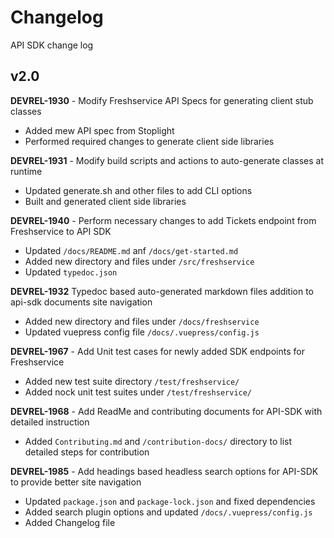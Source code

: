# Changelog

API SDK change log

## v2.0

**DEVREL-1930** - Modify Freshservice API Specs for generating client stub classes 

- Added mew API spec from Stoplight
- Performed required changes to generate client side libraries

**DEVREL-1931** - Modify build scripts and actions to auto-generate classes at runtime

- Updated generate.sh and other files to add CLI options
- Built and generated client side libraries

**DEVREL-1940** - Perform necessary changes to add Tickets endpoint from Freshservice to API SDK

- Updated `/docs/README.md` anf `/docs/get-started.md`
- Added new directory and files under `/src/freshservice`
- Updated `typedoc.json`

**DEVREL-1932** Typedoc based auto-generated markdown files addition to api-sdk documents site navigation

- Added new directory and files under `/docs/freshservice`
- Updated vuepress config file `/docs/.vuepress/config.js`

**DEVREL-1967** - Add Unit test cases for newly added SDK endpoints for Freshservice

- Added new test suite directory `/test/freshservice/`
- Added nock unit test suites under `/test/freshservice/`

**DEVREL-1968** - Add ReadMe and contributing documents for API-SDK with detailed instruction

- Added `Contributing.md` and `/contribution-docs/` directory to list detailed steps for contribution

**DEVREL-1985** - Add headings based headless search options for API-SDK to provide better site navigation

- Updated `package.json` and `package-lock.json` and fixed dependencies
- Added search plugin options and updated `/docs/.vuepress/config.js`
- Added Changelog file
